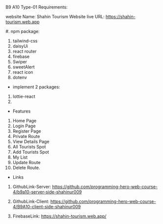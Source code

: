 B9 A10 Type-01 Requirements:

website Name: Shahin Tourism
Website live URL: https://shahin-tourism.web.app

#. npm package:

1. tailwind-css
2. daisyUi
3. react router
4. firebase
5. Swiper
6. sweetAlert
7. react icon
8. dotenv

* implement 2 packages:
1.  lottie-react
2. 



* Features
1. Home Page
2. Login Page
3. Register Page
4. Private Route
5. View Details Page
6. All Tourists Spot
7. Add Tourists Spot
8. My List
9. Update Route
10. Delete Route.
 
 * Links
 1. GithubLink-Server: https://github.com/programming-hero-web-course-4/b9a10-server-side-shahinur009
 
 2. GithubLink-Client: https://github.com/programming-hero-web-course-4/B9A10-client-side-shahinur009
 
 3. FirebaseLink: https://shahin-tourism.web.app/
 